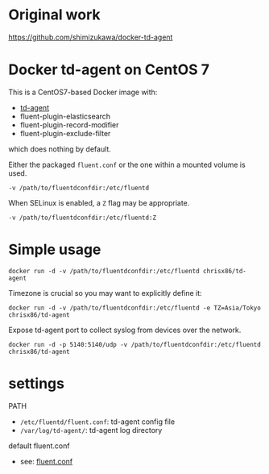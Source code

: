 # Original work
https://github.com/shimizukawa/docker-td-agent

# Docker td-agent on CentOS 7

This is a CentOS7-based Docker image with:

- [td-agent](http://www.fluentd.org/)
- fluent-plugin-elasticsearch
- fluent-plugin-record-modifier
- fluent-plugin-exclude-filter

which does nothing by default.

Either the packaged `fluent.conf` or the one within a mounted volume is used.

`-v /path/to/fluentdconfdir:/etc/fluentd`

When SELinux is enabled, a `Z` flag may be appropriate.

`-v /path/to/fluentdconfdir:/etc/fluentd:Z`

# Simple usage

`docker run -d -v /path/to/fluentdconfdir:/etc/fluentd chrisx86/td-agent`

Timezone is crucial so you may want to explicitly define it:

`docker run -d -v /path/to/fluentdconfdir:/etc/fluentd -e TZ=Asia/Tokyo chrisx86/td-agent`

Expose td-agent port to collect syslog from devices over the network.

`docker run -d -p 5140:5140/udp -v /path/to/fluentdconfdir:/etc/fluentd chrisx86/td-agent`

# settings

PATH

- `/etc/fluentd/fluent.conf`: td-agent config file
- `/var/log/td-agent/`: td-agent log directory

default fluent.conf

- see: [fluent.conf](https://github.com/chris-x86-64/docker-td-agent/blob/master/etc/fluentd/fluent.conf)


